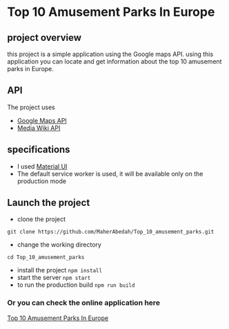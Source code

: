# Top 10 Amusement Parks In Europe

## project overview 

this project is a simple application using the Google maps API.
using this application you can locate and get information about the top 10
amusement parks in Europe.


## API 

The project uses
- [Google Maps API](https://developers.google.com/maps/documentation/) 
- [Media Wiki API](https://www.mediawiki.org/wiki/API:Web_APIs_hub)

## specifications 
- I used [Material UI](https://material-ui.com/)
- The default service worker is used, it will be available only on the production mode

## Launch the project

- clone the project

`git clone https://github.com/MaherAbedah/Top_10_amusement_parks.git`

- change the working directory 

`cd Top_10_amusement_parks`

- install the project 
`npm install`
- start the server 
`npm start`
- to run the production build 
`npm run build`

### Or you can check the online application here 
[Top 10 Amusement Parks In Europe](https://amusement-parks-europe.herokuapp.com/)